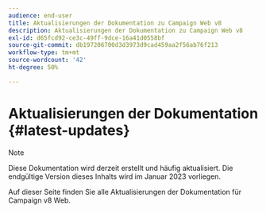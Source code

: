 ```yaml
---
audience: end-user
title: Aktualisierungen der Dokumentation zu Campaign Web v8
description: Aktualisierungen der Dokumentation zu Campaign Web v8
exl-id: d65fcd92-ce3c-49ff-9dce-16a41d0558bf
source-git-commit: db197206700d3d3973d9cad459aa2f56ab76f213
workflow-type: tm+mt
source-wordcount: '42'
ht-degree: 50%

---
```


# Aktualisierungen der Dokumentation {#latest-updates}

>[!NOTE]
>
>Diese Dokumentation wird derzeit erstellt und häufig aktualisiert. Die endgültige Version dieses Inhalts wird im Januar 2023 vorliegen.

Auf dieser Seite finden Sie alle Aktualisierungen der Dokumentation für Campaign v8 Web.
